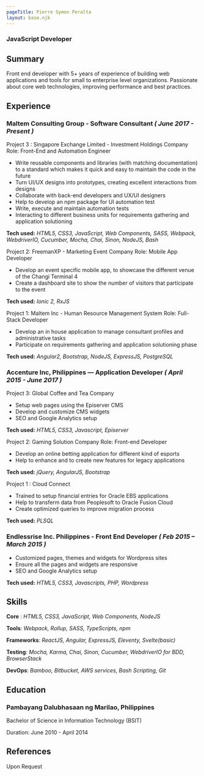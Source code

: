 ```yaml
---
pageTitle: Pierre Symon Peralta
layout: base.njk
---
```


### JavaScript Developer

## Summary
Front end developer with 5+ years of experience of building web applications and tools for small to enterprise level organizations.
Passionate about core web technologies, improving performance and best practices.


## Experience

### Maltem Consulting Group - Software Consultant  *( June 2017 - Present )*
Project 3 : Singapore Exchange Limited - Investment Holdings Company
Role: Front-End and Automation Engineer
- Write reusable components and libraries (with matching documentation)
to a standard which makes it quick and easy to maintain the code in the
future
- Turn UI/UX designs into prototypes, creating excellent interactions from
designs
- Collaborate with back-end developers and UX/UI designers
- Help to develop an npm package for UI automation test
- Write, execute and maintain automation tests
- Interacting to different business units for requirements gathering and application solutioning

**Tech used:**
*HTML5, CSS3, JavaScript, Web Components, SASS, Webpack, WebdriverIO, Cucumber, Mocha, Chai, Sinon, NodeJS, Bash*

Project 2: FreemanXP - Marketing Event Company
Role: Mobile App Developer
- Develop an event specific mobile app, to showcase the different venue of the Changi Terminal 4
- Create a dashboard site to show the number of visitors that participate to the event

**Tech used:** 
*Ionic 2, RxJS*

Project 1: Maltem Inc - Human Resource Management System
Role: Full-Stack Developer
- Develop an in house application to manage consultant profiles and administrative tasks
- Participate on requirements gathering and application solutioning phase

**Tech used:** 
*Angular2, Bootstrap, NodeJS, ExpressJS, PostgreSQL*

### Accenture Inc, Philippines — Application Developer  *( April 2015 - June 2017 )*
Project 3: Global Coffee and Tea Company
- Setup web pages using the Episerver CMS
- Develop and customize CMS widgets
- SEO and Google Analytics setup

**Tech used:** 
*HTML5, CSS3, Javascript, Episerver*

Project 2: Gaming Solution Company
Role: Front-end Developer
- Develop an online betting application for different kind of esports
- Help to enhance and to create new features for legacy applications

**Tech used:** 
*jQuery, AngularJS, Bootstrap*

Project 1 : Cloud Connect
- Trained to setup financial entries for Oracle EBS applications
- Help to transferm data from Peoplesoft to Oracle Fusion Cloud
- Create optimized queries to improve migration process

**Tech used:** 
*PLSQL*


### Endlessrise Inc. Philippines - Front End Developer  *( Feb 2015 – March 2015 )*
- Customized pages, themes and widgets for Wordpress sites
- Ensure all the pages and widgets are responsive
- SEO and Google Analytics setup

**Tech used:** 
*HTML5, CSS3, Javascripts, PHP, Wordpress*


## Skills

**Core** : *HTML5, CSS3, JavaScript, Web Components, NodeJS*

**Tools**: *Webpack, Rollup, SASS, TypeScripts, npm*

**Frameworks**: *ReactJS, Angular, ExpressJS, Eleventy, Svelte(basic)*

**Testing**: *Mocha, Karma, Chai, Sinon, Cucumber, WebdriverIO for BDD, BrowserStack*

**DevOps**: *Bamboo, Bitbucket, AWS services, Bash Scripting, Git*


## Education

### Pambayang Dalubhasaan ng Marilao, Philippines
Bachelor of Science in Information Technology (BSIT)

Duration: June 2010 - April 2014

## References

Upon Request





